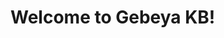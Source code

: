 <!-- TITLE: Gebeya KB Home -->
<!-- SUBTITLE: THis is POC Gebeya KB website -->

# Welcome to Gebeya KB!